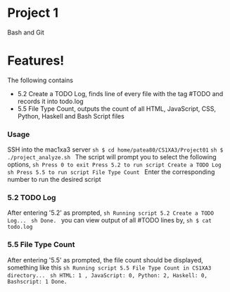 # Project 1
Bash and Git
# Features!
The following contains
  - 5.2 Create a TODO Log, finds line of every file with the tag #TODO and records it into todo.log
  - 5.5 File Type Count, outputs the count of all HTML, JavaScript, CSS, Python, Haskell and Bash Script files
### Usage
SSH into the mac1xa3 server 
```sh $ cd home/patea80/CS1XA3/Project01``` 
```sh $ ./project_analyze.sh ``` 
The script will 
prompt you to select the following options, 
```sh Press 0 to exit Press 5.2 to run script Create a TODO Log ``` 
```sh Press 5.5 to run script File Type Count ``` 
Enter the corresponding number to run the desired script
### 5.2 TODO Log
After entering '5.2' as prompted, 
```sh Running script 5.2 Create a TODO Log... ```
```sh Done. ``` 
you can view output of 
all #TODO lines by, 
```sh $ cat todo.log ```
### 5.5 File Type Count
After entering '5.5' as prompted, the file count should be displayed, something like this 
```sh Running script 5.5 File Type Count in CS1XA3 directory... ```
```sh HTML: 1 , JavaScript: 0, Python: 2, Haskell: 0, Bashscript: 1 Done. ```
